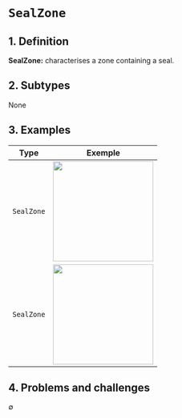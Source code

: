# `SealZone`

## 1. Definition

**SealZone:** characterises a zone containing a seal.

## 2. Subtypes

None

## 3. Examples

| Type | Exemple |
|------|---------|
| `SealZone` | <img src="btv1b10540051s_f273.jpg" width="200px">  |
| `SealZone` | <img src="btv1b550082631_f1.jpg" width="200px">  |

## 4. Problems and challenges

∅